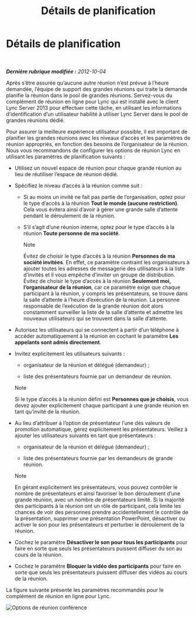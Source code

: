 ﻿---
title: Détails de planification
TOCTitle: Détails de planification
ms:assetid: 39ca6fff-2c15-4347-9f1f-6c8687a39a49
ms:mtpsurl: https://technet.microsoft.com/fr-fr/library/JJ204823(v=OCS.15)
ms:contentKeyID: 49296918
ms.date: 05/20/2016
mtps_version: v=OCS.15
ms.translationtype: HT
---

# Détails de planification

 

_**Dernière rubrique modifiée :** 2012-10-04_

Après s’être assurée qu’aucune autre réunion n’est prévue à l’heure demandée, l’équipe de support des grandes réunions qui traite la demande planifie la réunion dans le pool de grandes réunions. Servez-vous du complément de réunion en ligne pour Lync qui est installé avec le client Lync Server 2013 pour effectuer cette tâche, en utilisant les informations d’identification d’un utilisateur habilité à utiliser Lync Server dans le pool de grandes réunions dédié.

Pour assurer la meilleure expérience utilisateur possible, il est important de planifier les grandes réunions avec les niveaux d’accès et les paramètres de réunion appropriés, en fonction des besoins de l’organisateur de la réunion. Nous vous recommandons de configurer les options de réunion Lync en utilisant les paramètres de planification suivants :

  - Utilisez un nouvel espace de réunion pour chaque grande réunion au lieu de réutiliser l’espace de réunion dédié.

  - Spécifiez le niveau d’accès à la réunion comme suit :
    
      - Si au moins un invité ne fait pas partie de l’organisation, optez pour le type d’accès à la réunion **Tout le monde (aucune restriction)**. Cela vous évitera ainsi d’avoir à gérer une grande salle d’attente pendant le déroulement de la réunion.
    
      - S’il s’agit d’une réunion interne, optez pour le type d’accès à la réunion **Toute personne de ma société**.
        
        > [!note]  
        > Évitez de choisir le type d’accès à la réunion <strong>Personnes de ma société invitées</strong>. En effet, ce paramètre contraint les organisateurs à ajouter toutes les adresses de messagerie des utilisateurs à la liste d’invités et il vous empêche d’inviter un groupe de distribution.<br />
        Évitez de choisir le type d’accès à la réunion <strong>Seulement moi, l’organisateur de la réunion</strong>, car ce paramètre exige que chaque participant à la réunion, y compris les présentateurs, se trouve dans la salle d’attente à l’heure d’exécution de la réunion. La personne responsable de l’exécution de la grande réunion doit alors constamment surveiller la liste de la salle d’attente et admettre les nouveaux utilisateurs qui se trouvent dans la salle d’attente.

  - Autorisez les utilisateurs qui se connectent à partir d’un téléphone à accéder automatiquement à la réunion en cochant le paramètre **Les appelants sont admis directement**.

  - Invitez explicitement les utilisateurs suivants :
    
      - organisateur de la réunion et délégué (demandeur) ;
    
      - liste des présentateurs fournie par un demandeur de réunion.
    
    > [!note]  
    > Si le type d’accès à la réunion défini est <strong>Personnes que je choisis</strong>, vous devez ajouter explicitement chaque participant à une grande réunion en tant qu’invité de la réunion.

  - Au lieu d’attribuer à l’option de présentateur l’une des valeurs de promotion automatique, gérez explicitement les présentateurs. Veillez à ajouter les utilisateurs suivants en tant que présentateurs :
    
      - organisateur de la réunion et délégué (demandeur) ;
    
      - liste des présentateurs fournie par les demandeurs de grande réunion.
    
    > [!note]  
    > En gérant explicitement les présentateurs, vous pouvez contrôler le nombre de présentateurs et ainsi favoriser le bon déroulement d’une grande réunion, avec un nombre de présentateurs limité. Si la majorité des participants à la réunion ont un rôle de participant, cela limite les chances de voir des personnes prendre accidentellement le contrôle de la présentation, supprimer une présentation PowerPoint, désactiver ou activer le son pour les présentateurs et perturber le déroulement de la réunion.

  - Cochez le paramètre **Désactiver le son pour tous les participants** pour faire en sorte que seuls les présentateurs puissent diffuser du son au cours de la réunion.

  - Cochez le paramètre **Bloquer la vidéo des participants** pour faire en sorte que seuls les présentateurs puissent diffuser des vidéos au cours de la réunion.

La figure suivante présente les paramètres recommandés pour le complément de réunion en ligne pour Lync.

![Options de réunion conférence](images/JJ204823.54e4e70d-06b0-45cd-8d94-bab649cd5dc0(OCS.15).jpg "Options de réunion conférence")

